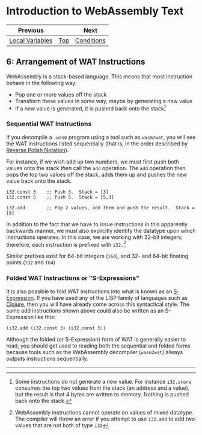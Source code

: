 # Introduction to WebAssembly Text

| Previous | | Next
|---|---|---
| [Local Variables](../05/README.md) | [Top](../README.md) | [Conditions](../07/README.md)

## 6: Arrangement of WAT Instructions
WebAssembly is a stack-based language.  This means that most instruction behave in the following way:

* Pop one or more values off the stack
* Transform these values in some way, maybe by generating a new value
* If a new value is generated, it is pushed back onto the stack[^1]

### Sequential WAT Instructions

If you decompile a `.wasm` program using a tool such as `wasm2wat`, you will see the WAT instructions listed sequentially (that is, in the order described by [Reverse Polish Notation](https://en.wikipedia.org/wiki/Reverse_Polish_notation)).

For instance, if we wish add up two numbers, we must first push both values onto the stack *then* call the `add` operation.  The `add` operation then pops the top two values off the stack, adds them up and pushes the new value back onto the stack.

```wast
i32.const 3    ;; Push 3.  Stack = [3]
i32.const 5    ;; Push 5.  Stack = [5,3]

i32.add        ;; Pop 2 values, add them and push the result.  Stack = [8]
```

In addition to the fact that we have to issue instructions in this apparently backwards manner, we must also explicitly identify the datatype upon which instructions operates.  In this case, we are working with 32-bit integers; therefore, each instruction is prefixed with `i32.`[^2]

Similar prefixes exist for 64-bit integers (`i64`), and 32- and 64-bit floating points (`f32` and `f64`)

### Folded WAT Instructions or "S-Expressions"

It is also possible to fold WAT instructions into what is known as an [S-Expression](https://en.wikipedia.org/wiki/S-expression).  If you have used any of the LISP family of languages such as [Clojure](https://clojure.org/), then you will have already come across this syntactical style.  The same add instructions shown above could also be written as an S-Expression like this:

```wast
(i32.add (i32.const 3) (i32.const 5))
```

Although the folded (or S-Expression) form of WAT is generally easier to read, you should get used to reading both the sequential and folded forms because tools such as the WebAssembly decompiler (`wasm2wat`) always outputs instructions sequentially.

<hr>

[^1]: Some instructions do not generate a new value.  For instance `i32.store` consumes the top two values from the stack (an address and a value), but the result is that 4 bytes are written to memory.  Nothing is pushed back onto the stack.
[^2]: WebAssembly instructions cannot operate on values of mixed datatype. The compiler will throw an error if you attempt to use `i32.add` to add two values that are not both of type `i32`

